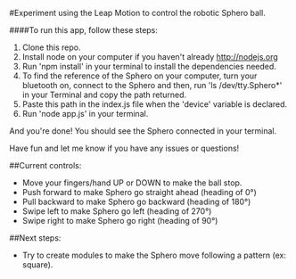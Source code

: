 #Experiment using the Leap Motion to control the robotic Sphero ball.

####To run this app, follow these steps:

1. Clone this repo.
2. Install node on your computer if you haven't already http://nodejs.org
3. Run 'npm install' in your terminal to install the dependencies needed.
4. To find the reference of the Sphero on your computer, turn your bluetooth on, connect to the Sphero and then, run 'ls /dev/tty.Sphero*' in your Terminal and copy the path returned.
5. Paste this path in the index.js file when the 'device' variable is declared.
7. Run 'node app.js' in your terminal.

And you're done! You should see the Sphero connected in your terminal.

Have fun and let me know if you have any issues or questions!

##Current controls:

* Move your fingers/hand UP or DOWN to make the ball stop.
* Push forward to make Sphero go straight ahead (heading of 0°)
* Pull backward to make Sphero go backward (heading of 180°)
* Swipe left to make Sphero go left (heading of 270°)
* Swipe right to make Sphero go right (heading of 90°)

##Next steps:

* Try to create modules to make the Sphero move following a pattern (ex: square).

